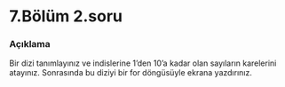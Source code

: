 # 7.Bölüm 2.soru

### Açıklama

Bir dizi tanımlayınız ve indislerine 1’den 10’a kadar olan sayıların karelerini atayınız. Sonrasında bu diziyi bir for döngüsüyle ekrana yazdırınız. 
